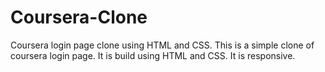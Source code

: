 # Coursera-Clone
Coursera login page clone using HTML and CSS.
This is a simple clone of coursera login page. It is build using HTML and CSS. It is responsive.  
